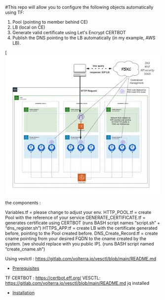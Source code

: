 #This repo will allow you to configure the following objects automatically 
using TF:

1. Pool (pointing to member behind CE)
2. LB (local on CE)
3. Generate valid certificate using Let's Encrypt CERTBOT 
4. Publish the DNS pointing to the LB automatically (in my example, AWS 
LB).

[![Logo of My Project](./architecture-design.jpg)

the components :

Variables.tf = please change to adjust your env.
HTTP_POOL.tf = create Pool with the reference of your service
GENERATE_CERTIFICATE.tf = generates certificate using CERTBOT (runs BASH 
script names “script.sh” + “dns_register.sh”)
HTTPS_APP.tf = create LB with the certificate generated before, pointing 
to the Pool created before.
DNS_Create_Record.tf = create cname pointing from your desired FQDN to the 
cname created by the system. [we should replace with you public IP]. (runs 
BASH script named “create_cname.sh”)

Using vestctl :
https://gitlab.com/volterra.io/vesctl/blob/main/README.md


- [Prerequisites](#Prerequisites)

TF
CERTBOT :
https://certbot.eff.org/
VESCTL:
https://gitlab.com/volterra.io/vesctl/blob/main/README.md
jq installed


- [Installation](#installation)
